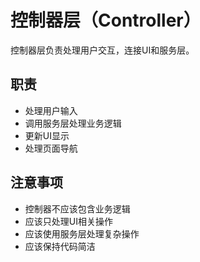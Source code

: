 # 控制器层（Controller）

控制器层负责处理用户交互，连接UI和服务层。

## 职责
- 处理用户输入
- 调用服务层处理业务逻辑
- 更新UI显示
- 处理页面导航

## 注意事项
- 控制器不应该包含业务逻辑
- 应该只处理UI相关操作
- 应该使用服务层处理复杂操作
- 应该保持代码简洁 